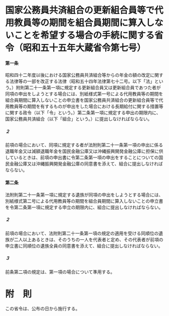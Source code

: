 # 国家公務員共済組合の更新組合員等で代用教員等の期間を組合員期間に算入しないことを希望する場合の手続に関する省令（昭和五十五年大蔵省令第七号）
#### 第一条
昭和四十二年度以後における国家公務員共済組合等からの年金の額の改定に関する法律等の一部を改正する法律（昭和五十四年法律第七十二号。以下「法」という。）附則第二十一条第一項に規定する更新組合員又は更新組合員であつた者が同項の申出をしようとする場合には、別紙様式第一号による代用教員等の期間を組合員期間に算入しないことの申立書を国家公務員共済組合の更新組合員等で代用教員等の期間を有するものが申出をした場合における長期給付に関する措置等に関する政令（以下「令」という。）第二条第一項に規定する申出の期限内に、国家公務員共済組合（以下「組合」という。）に提出しなければならない。
##### ２
前項の場合において、同項に規定する者が法附則第二十一条第一項の申出に係る退職年金又は減額退職年金を国民金融公庫又は沖縄振興開発金融公庫に担保に供しているときは、前項の申出書に令第二条第一項の申出をすることについての国民金融公庫又は沖縄振興開発金融公庫の同意書を添えて、組合に提出しなければならない。
#### 第二条
法附則第二十一条第一項に規定する遺族が同項の申出をしようとする場合には、別紙様式第二号による代用教員等の期間を組合員期間に算入しないことの申立書を令第二条第一項に規定する申立の期限内に、組合に提出しなければならない。
##### ２
前項の場合において、法附則第二十一条第一項の規定の適用を受ける同順位の遺族が二人以上あるときは、そのうちの一人を代表者と定め、その代表者が前項の申立書に同順位の遺族全員の同意書を添えて、組合に提出しなければならない。
##### ３
前条第二項の規定は、第一項の場合について準用する。
# 附　則
この省令は、公布の日から施行する。
